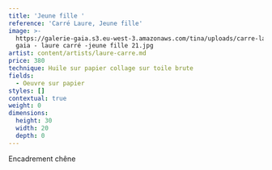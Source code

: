 ```yaml
---
title: 'Jeune fille '
reference: 'Carré Laure, Jeune fille'
image: >-
  https://galerie-gaia.s3.eu-west-3.amazonaws.com/tina/uploads/carre-laure/galerie
  gaia - laure carré -jeune fille 21.jpg
artist: content/artists/laure-carre.md
price: 380
technique: Huile sur papier collage sur toile brute
fields:
  - Oeuvre sur papier
styles: []
contextual: true
weight: 0
dimensions:
  height: 30
  width: 20
  depth: 0
---
```


Encadrement chêne
